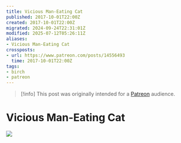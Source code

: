 ```yaml
---
title: Vicious Man-Eating Cat
published: 2017-10-01T22:00Z
created: 2017-10-01T22:00Z
migrated: 2024-09-24T22:31:01Z
modified: 2025-07-12T05:26:11Z
aliases:
- Vicious Man-Eating Cat
crossposts:
- url: https://www.patreon.com/posts/14556493
  time: 2017-10-01T22:00Z
tags:
- birch
- patreon
---
```


> [!info]
> This post was originally intended for a [Patreon](../tags/patreon.md) audience.

# Vicious Man-Eating Cat

![](https://vimeo.com/578698921)
